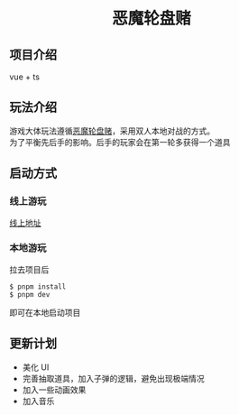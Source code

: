 <h1 align="center">恶魔轮盘赌</h1>

## 项目介绍

vue + ts

## 玩法介绍

游戏大体玩法遵循[恶魔轮盘赌](https://mikeklubnika.itch.io/buckshot-roulette)，采用双人本地对战的方式。  
为了平衡先后手的影响。后手的玩家会在第一轮多获得一个道具

## 启动方式

### 线上游玩

[线上地址](https://buckshot-roulette-one.vercel.app/)

### 本地游玩

拉去项目后

```
$ pnpm install
$ pnpm dev
```

即可在本地启动项目

## 更新计划

- 美化 UI
- 完善抽取道具，加入子弹的逻辑，避免出现极端情况
- 加入一些动画效果
- 加入音乐
